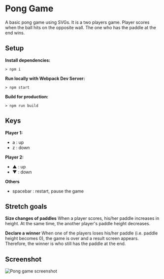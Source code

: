 # Pong Game

A basic pong game using SVGs. It is a two players game. Player scores when the ball hits on the opposite wall. The one who has the paddle at the end wins.

## Setup

**Install dependencies:**

`> npm i`

**Run locally with Webpack Dev Server:**

`> npm start`

**Build for production:**

`> npm run build`

## Keys

**Player 1:**
* a : up
* z : down

**Player 2:**
* ▲ : up
* ▼ : down

**Others**
* spacebar : restart, pause the game

## Stretch goals

**Size changes of paddles**
When a player scores, his/her paddle increases in height. At the same time, the another player's paddle height decreases. 

**Declare a winner**
When one of the players loses his/her paddle (i.e. paddle height becomes 0), the game is over and a result screen appears. Therefore, the winner is who still has the paddle at the end.

## Screenshot
<img src="https://user-images.githubusercontent.com/6543823/29017411-894a3c58-7b0b-11e7-8a30-db137ccb321b.png" alt="Pong game screenshot"/>
